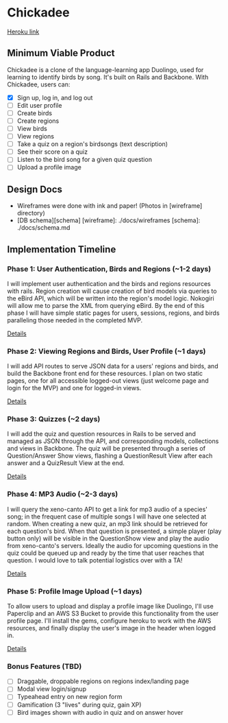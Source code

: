 # Chickadee

[Heroku link][heroku]

[heroku]: https://chickadee.herokuapp.com/

## Minimum Viable Product
Chickadee is a clone of the language-learning app Duolingo, used for learning to identify birds by song. It's built on Rails and Backbone.  With Chickadee, users can:
- [X] Sign up, log in, and log out
- [ ] Edit user profile
- [ ] Create birds
- [ ] Create regions
- [ ] View birds
- [ ] View regions
- [ ] Take a quiz on a region's birdsongs (text description)
- [ ] See their score on a quiz
- [ ] Listen to the bird song for a given quiz question
- [ ] Upload a profile image

## Design Docs
* Wireframes were done with ink and paper! (Photos in [wireframe] directory)
* [DB schema][schema]
[wireframe]: ./docs/wireframes
[schema]: ./docs/schema.md

## Implementation Timeline

### Phase 1: User Authentication, Birds and Regions (~1-2 days)
I will implement user authentication and the birds and regions resources with rails. Region creation will cause creation of bird models via queries to the eBird API, which will be written into the region's model logic. Nokogiri will allow me to parse the XML from querying eBird. By the end of this phase I will have simple static pages for users, sessions, regions, and birds paralleling those needed in the completed MVP.

[Details][phase-one]

### Phase 2: Viewing Regions and Birds, User Profile (~1 days)
I will add API routes to serve JSON data for a users' regions and birds, and build the Backbone front end for these resources. I plan on two static pages, one for all accessible logged-out views (just welcome page and login for the MVP) and one for logged-in views.

[Details][phase-two]

### Phase 3: Quizzes (~2 days)
I will add the quiz and question resources in Rails to be served and managed as JSON through the API, and corresponding models, collections and views in Backbone. The quiz will be presented through a series of Question/Answer Show views, flashing a QuestionResult View after each answer and a QuizResult View at the end.

[Details][phase-three]

### Phase 4: MP3 Audio (~2-3 days)
I will query the xeno-canto API to get a link for mp3 audio of a species' song; in the frequent case of multiple songs I will have one selected at random. When creating a new quiz, an mp3 link should be retrieved for each question's bird. When that question is presented, a simple player (play button only) will be visible in the QuestionShow view and play the audio from xeno-canto's servers. Ideally the audio for upcoming questions in the quiz could be queued up and ready by the time that user reaches that question. I would love to talk potential logistics over with a TA!

[Details][phase-four]

### Phase 5: Profile Image Upload (~1 days)
To allow users to upload and display a profile image like Duolingo, I'll use Paperclip and an AWS S3 Bucket to provide this functionality from the user profile page. I'll install the gems, configure heroku to work with the AWS resources, and finally display the user's image in the header when logged in.

[Details][phase-five]

### Bonus Features (TBD)
- [ ] Draggable, droppable regions on regions index/landing page
- [ ] Modal view login/signup
- [ ] Typeahead entry on new region form
- [ ] Gamification (3 "lives" during quiz, gain XP)
- [ ] Bird images shown with audio in quiz and on answer hover

[phase-one]: ./docs/phases/phase1.md
[phase-two]: ./docs/phases/phase2.md
[phase-three]: ./docs/phases/phase3.md
[phase-four]: ./docs/phases/phase4.md
[phase-five]: ./docs/phases/phase5.md
